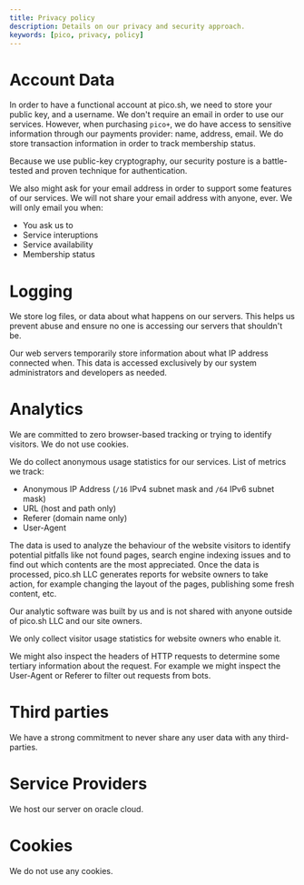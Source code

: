 ```yaml
---
title: Privacy policy
description: Details on our privacy and security approach.
keywords: [pico, privacy, policy]
---
```


# Account Data

In order to have a functional account at pico.sh, we need to store your public
key, and a username. We don't require an email in order to use our services.
However, when purchasing `pico+`, we do have access to sensitive information
through our payments provider: name, address, email. We do store transaction
information in order to track membership status.

Because we use public-key cryptography, our security posture is a battle-tested
and proven technique for authentication.

We also might ask for your email address in order to support some features of
our services. We will not share your email address with anyone, ever. We will
only email you when:

- You ask us to
- Service interuptions
- Service availability
- Membership status

# Logging

We store log files, or data about what happens on our servers. This helps us
prevent abuse and ensure no one is accessing our servers that shouldn't be.

Our web servers temporarily store information about what IP address connected
when. This data is accessed exclusively by our system administrators and
developers as needed.

# Analytics

We are committed to zero browser-based tracking or trying to identify visitors.
We do not use cookies.

We do collect anonymous usage statistics for our services. List of metrics we
track:

- Anonymous IP Address (`/16` IPv4 subnet mask and `/64` IPv6 subnet mask)
- URL (host and path only)
- Referer (domain name only)
- User-Agent

The data is used to analyze the behaviour of the website visitors to identify
potential pitfalls like not found pages, search engine indexing issues and to
find out which contents are the most appreciated. Once the data is processed,
pico.sh LLC generates reports for website owners to take action, for example
changing the layout of the pages, publishing some fresh content, etc.

Our analytic software was built by us and is not shared with anyone outside of
pico.sh LLC and our site owners.

We only collect visitor usage statistics for website owners who enable it.

We might also inspect the headers of HTTP requests to determine some tertiary
information about the request. For example we might inspect the User-Agent or
Referer to filter out requests from bots.

# Third parties

We have a strong commitment to never share any user data with any third-parties.

# Service Providers

We host our server on oracle cloud.

# Cookies

We do not use any cookies.
